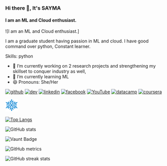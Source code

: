 ### Hi there 👋, It's SAYMA
#### I am an ML and Cloud enthusiast.
![I am an ML and Cloud enthusiast.]

I am a graduate student having passion in ML and cloud. I have good command over python, Constant learner.

Skills: python

- 🔭 I’m currently working on 2 research projects and strengthening my skillset to conquer industry as well, 
- 🌱 I’m currently learning ML 
- 😄 Pronouns: She/Her 


[<img src='https://cdn.jsdelivr.net/npm/simple-icons@3.0.1/icons/github.svg' alt='github' height='40'>](https://github.com/sayma34)  [<img src='https://cdn.jsdelivr.net/npm/simple-icons@3.0.1/icons/dev-dot-to.svg' alt='dev' height='40'>](https://dev.to/Sayma34)  [<img src='https://cdn.jsdelivr.net/npm/simple-icons@3.0.1/icons/linkedin.svg' alt='linkedin' height='40'>](https://www.linkedin.com/in/https://www.linkedin.com/in/sayma-shahid-36023b251//)  [<img src='https://cdn.jsdelivr.net/npm/simple-icons@3.0.1/icons/facebook.svg' alt='facebook' height='40'>](https://www.facebook.com/https://www.facebook.com/profile.php?id=100090220082282)  [<img src='https://cdn.jsdelivr.net/npm/simple-icons@3.0.1/icons/youtube.svg' alt='YouTube' height='40'>](https://www.youtube.com/channel/https://www.youtube.com/@saymashahid)  [<img src='https://cdn.jsdelivr.net/npm/simple-icons@3.0.1/icons/datacamp.svg' alt='datacamp' height='40'>](https://www.datacamp.com/portfolio/saymashahid)  [<img src='https://cdn.jsdelivr.net/npm/simple-icons@3.0.1/icons/coursera.svg' alt='coursera' height='40'>](https://www.coursera.org/user/287e7ffaf665ec1aa42c8b71da27ffb5)  

<a href='https://archiveprogram.github.com/'><img src='https://raw.githubusercontent.com/acervenky/animated-github-badges/master/assets/acbadge.gif' width='40' height='40'></a> 

[![Top Langs](https://github-readme-stats.vercel.app/api/top-langs/?username=sayma34)](https://github.com/anuraghazra/github-readme-stats)

![GitHub stats](https://github-readme-stats.vercel.app/api?username=sayma34&show_icons=true&count_private=true)  

![Vaunt Badge](https://api.vaunt.dev/v1/github/entities/sayma34/contributions?format=svg&private=true)  

![GitHub metrics](https://metrics.lecoq.io/sayma34)  

![GitHub streak stats](https://streak-stats.demolab.com/?user=sayma34)  

